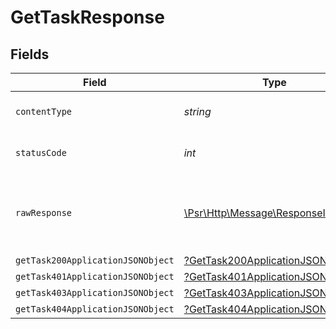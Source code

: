 # GetTaskResponse


## Fields

| Field                                                                                                        | Type                                                                                                         | Required                                                                                                     | Description                                                                                                  |
| ------------------------------------------------------------------------------------------------------------ | ------------------------------------------------------------------------------------------------------------ | ------------------------------------------------------------------------------------------------------------ | ------------------------------------------------------------------------------------------------------------ |
| `contentType`                                                                                                | *string*                                                                                                     | :heavy_check_mark:                                                                                           | HTTP response content type for this operation                                                                |
| `statusCode`                                                                                                 | *int*                                                                                                        | :heavy_check_mark:                                                                                           | HTTP response status code for this operation                                                                 |
| `rawResponse`                                                                                                | [\Psr\Http\Message\ResponseInterface](https://www.php-fig.org/psr/psr-7/#33-psrhttpmessageresponseinterface) | :heavy_minus_sign:                                                                                           | Raw HTTP response; suitable for custom response parsing                                                      |
| `getTask200ApplicationJSONObject`                                                                            | [?GetTask200ApplicationJSON](../../models/operations/GetTask200ApplicationJSON.md)                           | :heavy_minus_sign:                                                                                           | OK                                                                                                           |
| `getTask401ApplicationJSONObject`                                                                            | [?GetTask401ApplicationJSON](../../models/operations/GetTask401ApplicationJSON.md)                           | :heavy_minus_sign:                                                                                           | Unauthenticated                                                                                              |
| `getTask403ApplicationJSONObject`                                                                            | [?GetTask403ApplicationJSON](../../models/operations/GetTask403ApplicationJSON.md)                           | :heavy_minus_sign:                                                                                           | Forbidden                                                                                                    |
| `getTask404ApplicationJSONObject`                                                                            | [?GetTask404ApplicationJSON](../../models/operations/GetTask404ApplicationJSON.md)                           | :heavy_minus_sign:                                                                                           | Not Found                                                                                                    |